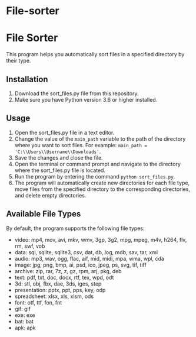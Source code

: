# File-sorter
File Sorter
=====================

This program helps you automatically sort files in a specified directory by their type.

Installation
------------

1. Download the sort\_files.py file from this repository.
2. Make sure you have Python version 3.6 or higher installed.

Usage
-----

1. Open the sort\_files.py file in a text editor.
2. Change the value of the `main_path` variable to the path of the directory where you want to sort files. For example: `main_path = 'C:\\Users\\Username\\Downloads'`.
3. Save the changes and close the file.
4. Open the terminal or command prompt and navigate to the directory where the sort\_files.py file is located.
5. Run the program by entering the command `python sort_files.py`.
6. The program will automatically create new directories for each file type, move files from the specified directory to the corresponding directories, and delete empty directories.

Available File Types
--------------------

By default, the program supports the following file types:

* video: mp4, mov, avi, mkv, wmv, 3gp, 3g2, mpg, mpeg, m4v, h264, flv, rm, swf, vob
* data: sql, sqlite, sqlite3, csv, dat, db, log, mdb, sav, tar, xml
* audio: mp3, wav, ogg, flac, aif, mid, midi, mpa, wma, wpl, cda
* image: jpg, png, bmp, ai, psd, ico, jpeg, ps, svg, tif, tiff
* archive: zip, rar, 7z, z, gz, rpm, arj, pkg, deb
* text: pdf, txt, doc, docx, rtf, tex, wpd, odt
* 3d: stl, obj, fbx, dae, 3ds, iges, step
* presentation: pptx, ppt, pps, key, odp
* spreadsheet: xlsx, xls, xlsm, ods
* font: otf, ttf, fon, fnt
* gif: gif
* exe: exe
* bat: bat
* apk: apk
